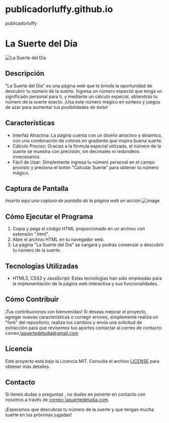 # publicadorluffy.github.io
publicadorluffy
# La Suerte del Día

![La Suerte del Día](screenshot.png)

## Descripción
"La Suerte del Día" es una página web que te brinda la oportunidad de descubrir tu número de la suerte. Ingresa un número especial que tenga un significado personal para ti, y mediante un cálculo especial, obtendrás tu número de la suerte exacto. ¡Usa este número mágico en sorteos y juegos de azar para aumentar tus posibilidades de éxito!

## Características
- Interfaz Atractiva: La página cuenta con un diseño atractivo y dinámico, con una combinación de colores en gradiente que inspira buena suerte.
- Cálculo Preciso: Gracias a la fórmula especial utilizada, el número de la suerte se muestra con precisión, sin decimales ni redondeos innecesarios.
- Fácil de Usar: Simplemente ingresa tu número personal en el campo provisto y presiona el botón "Calcular Suerte" para obtener tu número mágico.

## Captura de Pantalla
_Inserta aquí una captura de pantalla de la página web en acción._![image](https://github.com/luffytaro0082/publicadorluffy.github.io/assets/140923630/1aed6570-7c2c-41da-b986-0d03c1ace536)


## Cómo Ejecutar el Programa
1. Copia y pega el código HTML proporcionado en un archivo con extensión ".html".
2. Abre el archivo HTML en tu navegador web.
3. La página "La Suerte del Día" se cargará y podrás comenzar a descubrir tu número de la suerte.

## Tecnologías Utilizadas
- HTML5, CSS3 y JavaScript: Estas tecnologías han sido empleadas para la implementación de la página web interactiva y sus funcionalidades.

## Cómo Contribuir
¡Tus contribuciones son bienvenidas! Si deseas mejorar el proyecto, agregar nuevas características o corregir errores, simplemente realiza un "fork" del repositorio, realiza tus cambios y envía una solicitud de extracción para que revisemos tus aportes contactar al correo de contacto: correo,lasuertedetudia@gmail.com

## Licencia
Este proyecto está bajo la Licencia MIT. Consulta el archivo [LICENSE](LICENSE) para obtener más detalles.

## Contacto
Si tienes dudas o preguntas , no dudes en ponerte en contacto con nosotros a través de [correo: lasuertedetudia.com](mailto:correo:lasuertedetudia@gmail.com).

¡Esperamos que descubras tu número de la suerte y que tengas mucha suerte en tus próximas jugadas!
